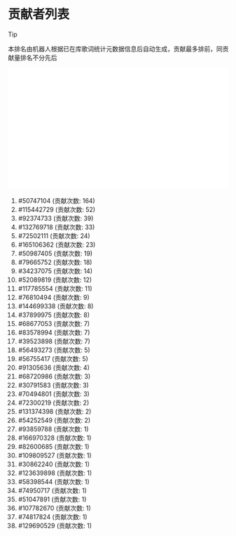 # 贡献者列表

> [!TIP]
> 本排名由机器人根据已在库歌词统计元数据信息后自动生成，贡献最多排前，同贡献量排名不分先后

![贡献者头像画廊](./CONTRIBUTORS.svg)

1. #50747104 (贡献次数: 164)
2. #115442729 (贡献次数: 52)
3. #92374733 (贡献次数: 39)
4. #132769718 (贡献次数: 33)
5. #72502111 (贡献次数: 24)
6. #165106362 (贡献次数: 23)
7. #50987405 (贡献次数: 19)
8. #79665752 (贡献次数: 18)
9. #34237075 (贡献次数: 14)
10. #52089819 (贡献次数: 12)
11. #117785554 (贡献次数: 11)
12. #76810494 (贡献次数: 9)
13. #144699338 (贡献次数: 8)
14. #37899975 (贡献次数: 8)
15. #68677053 (贡献次数: 7)
16. #83578994 (贡献次数: 7)
17. #39523898 (贡献次数: 7)
18. #56493273 (贡献次数: 5)
19. #56755417 (贡献次数: 5)
20. #91305636 (贡献次数: 4)
21. #68720986 (贡献次数: 3)
22. #30791583 (贡献次数: 3)
23. #70494801 (贡献次数: 3)
24. #72300219 (贡献次数: 2)
25. #131374398 (贡献次数: 2)
26. #54252549 (贡献次数: 2)
27. #93859788 (贡献次数: 1)
28. #166970328 (贡献次数: 1)
29. #82600685 (贡献次数: 1)
30. #109809527 (贡献次数: 1)
31. #30862240 (贡献次数: 1)
32. #123639898 (贡献次数: 1)
33. #58398544 (贡献次数: 1)
34. #74950717 (贡献次数: 1)
35. #51047891 (贡献次数: 1)
36. #107782670 (贡献次数: 1)
37. #74817824 (贡献次数: 1)
38. #129690529 (贡献次数: 1)
